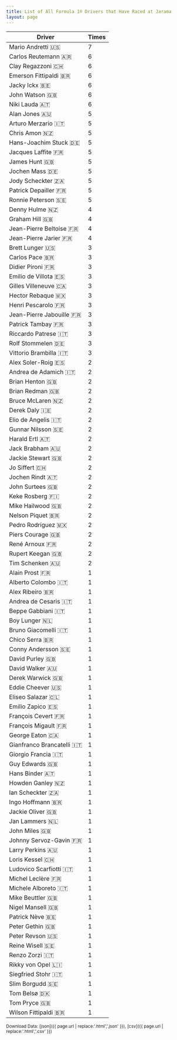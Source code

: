 ```yaml
---
title: List of All Formula 1® Drivers that Have Raced at Jarama
layout: page
---
```


| Driver | Times |
|--|--|
| Mario Andretti 🇺🇸 | 7 |
| Carlos Reutemann 🇦🇷 | 6 |
| Clay Regazzoni 🇨🇭 | 6 |
| Emerson Fittipaldi 🇧🇷 | 6 |
| Jacky Ickx 🇧🇪 | 6 |
| John Watson 🇬🇧 | 6 |
| Niki Lauda 🇦🇹 | 6 |
| Alan Jones 🇦🇺 | 5 |
| Arturo Merzario 🇮🇹 | 5 |
| Chris Amon 🇳🇿 | 5 |
| Hans-Joachim Stuck 🇩🇪 | 5 |
| Jacques Laffite 🇫🇷 | 5 |
| James Hunt 🇬🇧 | 5 |
| Jochen Mass 🇩🇪 | 5 |
| Jody Scheckter 🇿🇦 | 5 |
| Patrick Depailler 🇫🇷 | 5 |
| Ronnie Peterson 🇸🇪 | 5 |
| Denny Hulme 🇳🇿 | 4 |
| Graham Hill 🇬🇧 | 4 |
| Jean-Pierre Beltoise 🇫🇷 | 4 |
| Jean-Pierre Jarier 🇫🇷 | 4 |
| Brett Lunger 🇺🇸 | 3 |
| Carlos Pace 🇧🇷 | 3 |
| Didier Pironi 🇫🇷 | 3 |
| Emilio de Villota 🇪🇸 | 3 |
| Gilles Villeneuve 🇨🇦 | 3 |
| Hector Rebaque 🇲🇽 | 3 |
| Henri Pescarolo 🇫🇷 | 3 |
| Jean-Pierre Jabouille 🇫🇷 | 3 |
| Patrick Tambay 🇫🇷 | 3 |
| Riccardo Patrese 🇮🇹 | 3 |
| Rolf Stommelen 🇩🇪 | 3 |
| Vittorio Brambilla 🇮🇹 | 3 |
| Alex Soler-Roig 🇪🇸 | 2 |
| Andrea de Adamich 🇮🇹 | 2 |
| Brian Henton 🇬🇧 | 2 |
| Brian Redman 🇬🇧 | 2 |
| Bruce McLaren 🇳🇿 | 2 |
| Derek Daly 🇮🇪 | 2 |
| Elio de Angelis 🇮🇹 | 2 |
| Gunnar Nilsson 🇸🇪 | 2 |
| Harald Ertl 🇦🇹 | 2 |
| Jack Brabham 🇦🇺 | 2 |
| Jackie Stewart 🇬🇧 | 2 |
| Jo Siffert 🇨🇭 | 2 |
| Jochen Rindt 🇦🇹 | 2 |
| John Surtees 🇬🇧 | 2 |
| Keke Rosberg 🇫🇮 | 2 |
| Mike Hailwood 🇬🇧 | 2 |
| Nelson Piquet 🇧🇷 | 2 |
| Pedro Rodríguez 🇲🇽 | 2 |
| Piers Courage 🇬🇧 | 2 |
| René Arnoux 🇫🇷 | 2 |
| Rupert Keegan 🇬🇧 | 2 |
| Tim Schenken 🇦🇺 | 2 |
| Alain Prost 🇫🇷 | 1 |
| Alberto Colombo 🇮🇹 | 1 |
| Alex Ribeiro 🇧🇷 | 1 |
| Andrea de Cesaris 🇮🇹 | 1 |
| Beppe Gabbiani 🇮🇹 | 1 |
| Boy Lunger 🇳🇱 | 1 |
| Bruno Giacomelli 🇮🇹 | 1 |
| Chico Serra 🇧🇷 | 1 |
| Conny Andersson 🇸🇪 | 1 |
| David Purley 🇬🇧 | 1 |
| David Walker 🇦🇺 | 1 |
| Derek Warwick 🇬🇧 | 1 |
| Eddie Cheever 🇺🇸 | 1 |
| Eliseo Salazar 🇨🇱 | 1 |
| Emilio Zapico 🇪🇸 | 1 |
| François Cevert 🇫🇷 | 1 |
| François Migault 🇫🇷 | 1 |
| George Eaton 🇨🇦 | 1 |
| Gianfranco Brancatelli 🇮🇹 | 1 |
| Giorgio Francia 🇮🇹 | 1 |
| Guy Edwards 🇬🇧 | 1 |
| Hans Binder 🇦🇹 | 1 |
| Howden Ganley 🇳🇿 | 1 |
| Ian Scheckter 🇿🇦 | 1 |
| Ingo Hoffmann 🇧🇷 | 1 |
| Jackie Oliver 🇬🇧 | 1 |
| Jan Lammers 🇳🇱 | 1 |
| John Miles 🇬🇧 | 1 |
| Johnny Servoz-Gavin 🇫🇷 | 1 |
| Larry Perkins 🇦🇺 | 1 |
| Loris Kessel 🇨🇭 | 1 |
| Ludovico Scarfiotti 🇮🇹 | 1 |
| Michel Leclère 🇫🇷 | 1 |
| Michele Alboreto 🇮🇹 | 1 |
| Mike Beuttler 🇬🇧 | 1 |
| Nigel Mansell 🇬🇧 | 1 |
| Patrick Nève 🇧🇪 | 1 |
| Peter Gethin 🇬🇧 | 1 |
| Peter Revson 🇺🇸 | 1 |
| Reine Wisell 🇸🇪 | 1 |
| Renzo Zorzi 🇮🇹 | 1 |
| Rikky von Opel 🇱🇮 | 1 |
| Siegfried Stohr 🇮🇹 | 1 |
| Slim Borgudd 🇸🇪 | 1 |
| Tom Belsø 🇩🇰 | 1 |
| Tom Pryce 🇬🇧 | 1 |
| Wilson Fittipaldi 🇧🇷 | 1 |

<small>Download Data: [json]({{ page.url | replace:'.html','.json' }}), [csv]({{ page.url | replace:'.html','.csv' }})</small>
